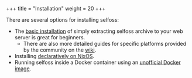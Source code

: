 +++
title = "Installation"
weight = 20
+++

There are several options for installing selfoss:

* The [basic installation](@/_index.md#installation) of simply extracting selfoss archive to your web server is great for beginners.
    * There are also more detailed guides for specific platforms provided by the community on the [wiki](https://github.com/fossar/selfoss/wiki#installation-instructions).
* Installing [declaratively on NixOS](https://github.com/fossar/selfoss/wiki/Declarative-installation-on-NixOS).
* Running selfoss inside a Docker container using an [unofficial Docker image](https://hub.docker.com/r/hardware/selfoss).
